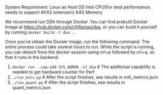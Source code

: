 System Requirement:
Linux as Host OS
Intel CPU(For best performance, needs to support AVX2 extension)
64G Memory

We recommend run DSA through Docker. You can find prebuilt Docker Image at https://hub.docker.com/r/hflsmax/dsa, or you can build it yourself by running `docker build -t dsa .`.


Once you've obtain the Docker Image, run the following command. The entire process could take several hours to run. While the script is running, you can detach from the docker session using crl+p followed by crl+q, so that it runs in the backend.
1. `docker run --cap-add SYS_ADMIN -it dsa` # The additional capability is needed to get hardward counter for Perf
2. `./run_miti.py` # After the script finishes, see results in miti_metrics.json
3. `./run_quant.py` # After the script finishes, see results in quant_metrics.json
